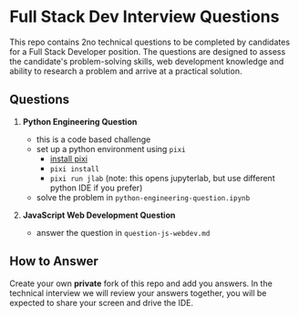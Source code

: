 # Full Stack Dev Interview Questions

This repo contains 2no technical questions to be completed by candidates for a Full Stack Developer position. The questions are designed to assess the candidate's problem-solving skills, web development knowledge and ability to research a problem and arrive at a practical solution.

## Questions

1. **Python Engineering Question**
    - this is a code based challenge
    - set up a python environment using `pixi`
        - [install pixi](https://pixi.sh/latest/installation/)
        - `pixi install`
        - `pixi run jlab` (note: this opens jupyterlab, but use different python IDE if you prefer)
    - solve the problem in `python-engineering-question.ipynb`

2. **JavaScript Web Development Question**
    - answer the question in `question-js-webdev.md`


## How to Answer

Create your own **private** fork of this repo and add you answers.
In the technical interview we will review your answers together, you will be expected to share your screen and drive the IDE. 
